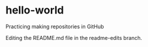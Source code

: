 # hello-world
Practicing making repositories in GitHub

Editing the README.md file in the readme-edits branch.
